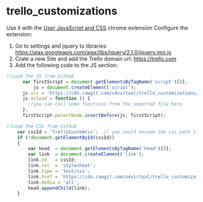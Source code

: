 # trello_customizations
Use it with the [User JavaScript and CSS](https://chrome.google.com/webstore/detail/user-javascript-and-css/nbhcbdghjpllgmfilhnhkllmkecfmpld) chrome extension
Configure the extension:
1. Go to settings and jquery to libraries: https://ajax.googleapis.com/ajax/libs/jquery/2.1.0/jquery.min.js
2. Crate a new Site and add the Trello domain url: https://trello.com
3. Add the following code to the JS section:

```Javascript
//Load the JS from Github
	  var firstScript = document.getElementsByTagName('script')[0],
	      js = document.createElement('script');
	  js.src = 'https://cdn.rawgit.com/v4virtual/trello_customizations/master/custom.js';
	  js.onload = function () {
	  	//you can call some functions from the imported file here
	  };
	  firstScript.parentNode.insertBefore(js, firstScript);

//Load the CSS from Github
	var cssId = 'TrelloCustomCss';  // you could encode the css path itself to generate id..
	if (!document.getElementById(cssId))
	{
	    var head  = document.getElementsByTagName('head')[0];
	    var link  = document.createElement('link');
	    link.id   = cssId;
	    link.rel  = 'stylesheet';
	    link.type = 'text/css';
	    link.href = 'https://cdn.rawgit.com/v4virtual/trello_customizations/master/custom.css';
	    link.media = 'all';
	    head.appendChild(link);
	}
